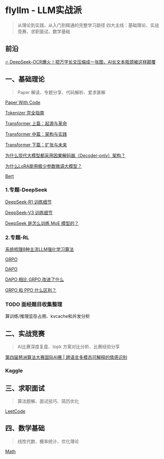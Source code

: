 # flyllm - LLM实战派
> 从理论到实践，从入门到精通的完整学习路径
> 四大主线：基础理论、实战竞赛、求职面试、数学基础

## 前沿
[🔥 DeepSeek-OCR爆火！把万字长文压缩成一张图，AI长文本瓶颈被这样颠覆](https://github.com/Decalogue/flyllm/blob/main/llm/DeepSeek-OCR.md)


## 一、基础理论
> Paper 解读、专题分享、代码解析、爱求甚解

[Paper With Code](https://github.com/Decalogue/flyllm/blob/main/llm/PaperWithCode.md)

[Tokenizer 完全指南](https://github.com/Decalogue/flyllm/blob/main/llm/Tokenizer.md)

[Transformer 上篇：起源与革命](https://github.com/Decalogue/flyllm/blob/main/llm/Transformer_1.md)

[Transformer 中篇：架构与实践](https://github.com/Decalogue/flyllm/blob/main/llm/Transformer_2.md)

[Transformer 下篇：扩张与未来](https://github.com/Decalogue/flyllm/blob/main/llm/Transformer_3.md)

[为什么现代大模型都采用因果解码器（Decoder-only）架构？](https://github.com/Decalogue/flyllm/blob/main/llm/Causal.md)

[为什么LoRA能用极少参数微调大模型？](https://github.com/Decalogue/flyllm/blob/main/llm/LoRA.md)

[Bert](https://github.com/Decalogue/flyllm/blob/main/llm/Bert.md)

### 1.专题-DeepSeek
[DeepSeek-R1 训练细节](https://github.com/Decalogue/flyllm/blob/main/llm/DeepSeek-R1.md)

[DeepSeek-V3 训练细节](https://github.com/Decalogue/flyllm/blob/main/llm/DeepSeek-V3.md)

[DeepSeek 是怎么训练 MoE 模型的？](https://github.com/Decalogue/flyllm/blob/main/llm/DeepSeek.md)

### 2.专题-RL
[系统梳理8种主流LLM强化学习算法](https://github.com/Decalogue/flyllm/blob/main/llm/RL.md)

[GRPO](https://github.com/Decalogue/flyllm/blob/main/llm/GRPO.md)

[DAPO](https://github.com/Decalogue/flyllm/blob/main/llm/DAPO.md)

[DAPO 相比 GRPO 改进了什么](https://github.com/Decalogue/flyllm/blob/main/llm/DAPO_vs_GRPO.md)

[GRPO 和 PPO 什么区别？](https://github.com/Decalogue/flyllm/blob/main/llm/PPO.md)

### TODO 面经题目收集整理

算训练/推理显存占用、kvcache和并发分析


## 二、实战竞赛
> AI比赛深度复盘、topk 方案对比分析、比赛经验分享

[第四届琶洲算法大赛国际AI赛 | 跨语言多模态可解释的情感识别](https://github.com/Decalogue/flyllm/blob/main/competition/PaZhou.md)

### Kaggle


## 三、求职面试
> 算法题解、面试技巧、简历优化

[LeetCode](https://github.com/Decalogue/flyllm/blob/main/algorithm/README.md)


## 四、数学基础
> 线性代数、概率统计、优化理论

[Math](https://github.com/Decalogue/flyllm/blob/main/math/README.md)
